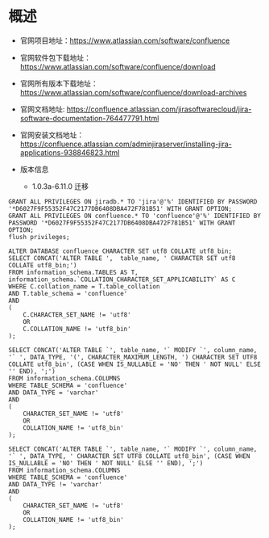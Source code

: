# 概述
- 官网项目地址：https://www.atlassian.com/software/confluence
- 官网软件包下载地址：https://www.atlassian.com/software/confluence/download
- 官网所有版本下载地址：https://www.atlassian.com/software/confluence/download-archives

- 官网文档地址: https://confluence.atlassian.com/jirasoftwarecloud/jira-software-documentation-764477791.html
- 官网安装文档地址：https://confluence.atlassian.com/adminjiraserver/installing-jira-applications-938846823.html
- 版本信息
  - 1.0.3a-6.11.0
迁移
```
GRANT ALL PRIVILEGES ON jiradb.* TO 'jira'@'%' IDENTIFIED BY PASSWORD '*D6027F9F55352F47C2177DB6408DBA472F781B51' WITH GRANT OPTION;
GRANT ALL PRIVILEGES ON confluence.* TO 'confluence'@'%' IDENTIFIED BY PASSWORD '*D6027F9F55352F47C2177DB6408DBA472F781B51' WITH GRANT OPTION;
flush privileges;

ALTER DATABASE confluence CHARACTER SET utf8 COLLATE utf8_bin;
SELECT CONCAT('ALTER TABLE ',  table_name, ' CHARACTER SET utf8 COLLATE utf8_bin;')
FROM information_schema.TABLES AS T, information_schema.`COLLATION_CHARACTER_SET_APPLICABILITY` AS C
WHERE C.collation_name = T.table_collation
AND T.table_schema = 'confluence'
AND
(
    C.CHARACTER_SET_NAME != 'utf8'
    OR
    C.COLLATION_NAME != 'utf8_bin'
);

SELECT CONCAT('ALTER TABLE `', table_name, '` MODIFY `', column_name, '` ', DATA_TYPE, '(', CHARACTER_MAXIMUM_LENGTH, ') CHARACTER SET UTF8 COLLATE utf8_bin', (CASE WHEN IS_NULLABLE = 'NO' THEN ' NOT NULL' ELSE '' END), ';')
FROM information_schema.COLUMNS
WHERE TABLE_SCHEMA = 'confluence'
AND DATA_TYPE = 'varchar'
AND
(
    CHARACTER_SET_NAME != 'utf8'
    OR
    COLLATION_NAME != 'utf8_bin'
);

SELECT CONCAT('ALTER TABLE `', table_name, '` MODIFY `', column_name, '` ', DATA_TYPE, ' CHARACTER SET UTF8 COLLATE utf8_bin', (CASE WHEN IS_NULLABLE = 'NO' THEN ' NOT NULL' ELSE '' END), ';')
FROM information_schema.COLUMNS
WHERE TABLE_SCHEMA = 'confluence'
AND DATA_TYPE != 'varchar'
AND
(
    CHARACTER_SET_NAME != 'utf8'
    OR
    COLLATION_NAME != 'utf8_bin'
);
```
